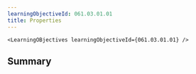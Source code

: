 ```yaml
---
learningObjectiveId: 061.03.01.01
title: Properties
---
```


```tsx eval
<LearningOBjectives learningObjectiveId={061.03.01.01} />
```

## Summary
